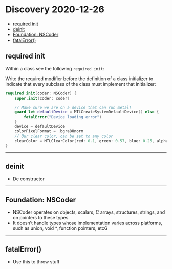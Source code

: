 # Discovery 2020-12-26 

<!-- vscode-markdown-toc -->
* [required init](#requiredinit)
* [deinit](#deinit)
* [Foundation: NSCoder](#Foundation:NSCoder)
* [fatalError()](#fatalError)

<!-- vscode-markdown-toc-config
	numbering=false
	autoSave=true
	/vscode-markdown-toc-config -->
<!-- /vscode-markdown-toc -->

## <a name='requiredinit'></a>required init

Within a class see the following `required init`:

Write the required modifier before the definition of a class initializer to indicate that every subclass of the class must implement that initializer:

```swift
required init(coder: NSCoder) {
    super.init(coder: coder)

    // Make sure we are on a device that can run metal!
    guard let defaultDevice = MTLCreateSystemDefaultDevice() else {
        fatalError("Device loading error")
    }
    device = defaultDevice
    colorPixelFormat = .bgra8Unorm
    // Our clear color, can be set to any color
    clearColor = MTLClearColor(red: 0.1, green: 0.57, blue: 0.25, alpha: 1)
}
```



-----------------------------------------------------------

## <a name='deinit'></a>deinit 
- De constructor 

-----------------------------------------------------------

## <a name='Foundation:NSCoder'></a>Foundation: NSCoder
- NSCoder operates on objects, scalars, C arrays, structures, strings, and on pointers to these types. 
- It doesn’t handle types whose implementation varies across platforms, such as union, void *, function pointers, etcG

-----------------------------------------------------------

## <a name='fatalError'></a>fatalError()
- Use this to throw stuff 

